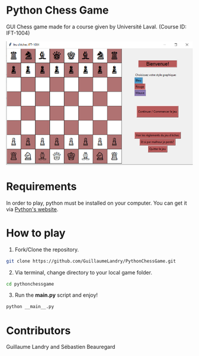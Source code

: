 # Python Chess Game

GUI Chess game made for a course given by Université Laval. (Course ID: IFT-1004)

![InGame](https://github.com/GuillaumeLandry/PythonChessGame/blob/master/assets/ingame.PNG)

# Requirements

In order to play, python must be installed on your computer. You can get it via [Python's website](https://www.python.org/).

# How to play

1. Fork/Clone the repository.
```bash
git clone https://github.com/GuillaumeLandry/PythonChessGame.git
```

2. Via terminal, change directory to your local game folder.
```bash
cd pythonchessgame
```

3. Run the __main.py__ script and enjoy!
```bash
python __main__.py
```

# Contributors

Guillaume Landry and Sébastien Beauregard
